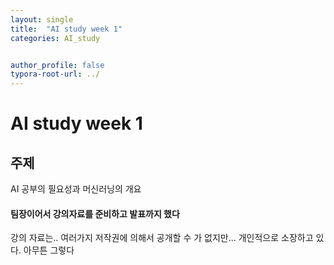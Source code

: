 ```yaml
---
layout: single
title:  "AI study week 1"
categories: AI_study


author_profile: false
typora-root-url: ../
---
```




# AI study week 1

## 주제

AI 공부의 필요성과 머신러닝의 개요

#### 팀장이어서 강의자료를 준비하고 발표까지 했다

강의 자료는.. 여러가지 저작권에 의해서 공개할 수 가 없지만... 개인적으로 소장하고 있다.  아무튼 그렇다

